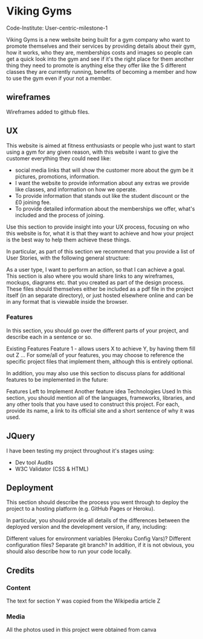 # Viking Gyms

Code-Institute: User-centric-milestone-1

Viking Gyms is a new website being built for a gym company who want to promote themselves and their services by providing details about their gym, how it works, who they are, memberships
costs and images so people can get a quick look into the gym and see if it's the right place for them another thing they need to promote is anything else they offer like the 5 different classes they are currently running, benefits of becoming a member and how to use the gym even if your not a member.

## wireframes

Wireframes added to github files.

## UX

This website is aimed at fitness enthusiasts or people who just want to start using a gym for any given reason, with this website i want to give the customer everything they could need
like:

- social media links that will show the customer more about the gym be it pictures, promotions, information.
- I want the website to provide information about any extras we provide like classes, and information on how we operate.
- To provide information that stands out like the student discount or the £0 joining fee.
- To provide detailed information about the memberships we offer, what's included and the process of joining.

Use this section to provide insight into your UX process, focusing on who this website is for, what it is that they want to achieve and how your project is the best way to help them achieve these things.

In particular, as part of this section we recommend that you provide a list of User Stories, with the following general structure:

As a user type, I want to perform an action, so that I can achieve a goal.
This section is also where you would share links to any wireframes, mockups, diagrams etc. that you created as part of the design process. These files should themselves either be included as a pdf file in the project itself (in an separate directory), or just hosted elsewhere online and can be in any format that is viewable inside the browser.

### Features
In this section, you should go over the different parts of your project, and describe each in a sentence or so.

Existing Features
Feature 1 - allows users X to achieve Y, by having them fill out Z
...
For some/all of your features, you may choose to reference the specific project files that implement them, although this is entirely optional.

In addition, you may also use this section to discuss plans for additional features to be implemented in the future:

Features Left to Implement
Another feature idea
Technologies Used
In this section, you should mention all of the languages, frameworks, libraries, and any other tools that you have used to construct this project. For each, provide its name, a link to its official site and a short sentence of why it was used.

## JQuery
I have been testing my project throughout it's stages using:

 - Dev tool Audits
 - W3C Validator (CSS & HTML)

## Deployment
This section should describe the process you went through to deploy the project to a hosting platform (e.g. GitHub Pages or Heroku).

In particular, you should provide all details of the differences between the deployed version and the development version, if any, including:

Different values for environment variables (Heroku Config Vars)?
Different configuration files?
Separate git branch?
In addition, if it is not obvious, you should also describe how to run your code locally.

## Credits

### Content
The text for section Y was copied from the Wikipedia article Z

### Media
All the photos used in this project were obtained from canva